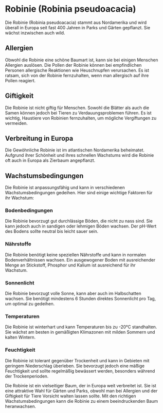 # Robinie (Robinia pseudoacacia)

Die Robinie (Robinia pseudoacacia) stammt aus Nordamerika und wird überall in Europa seit fast 400 Jahren in Parks und Gärten gepflanzt. Sie wächst inzwischen auch wild.
## Allergien

Obwohl die Robinie eine schöne Baumart ist, kann sie bei einigen Menschen Allergien auslösen. Die Pollen der Robinie können bei empfindlichen Personen allergische Reaktionen wie Heuschnupfen verursachen. Es ist ratsam, sich von der Robinie fernzuhalten, wenn man allergisch auf ihre Pollen reagiert.

## Giftigkeit

Die Robinie ist nicht giftig für Menschen. Sowohl die Blätter als auch die Samen können jedoch bei Tieren zu Verdauungsproblemen führen. Es ist wichtig, Haustiere von Robinien fernzuhalten, um mögliche Vergiftungen zu vermeiden.

## Verbreitung in Europa

Die Gewöhnliche Robinie ist im atlantischen Nordamerika beheimatet. Aufgrund ihrer Schönheit und ihres schnellen Wachstums wird die Robinie oft auch in Europa als Zierbaum angepflanzt.

## Wachstumsbedingungen

Die Robinie ist anpassungsfähig und kann in verschiedenen Wachstumsbedingungen gedeihen. Hier sind einige wichtige Faktoren für ihr Wachstum:

### Bodenbedingungen

Die Robinie bevorzugt gut durchlässige Böden, die nicht zu nass sind. Sie kann jedoch auch in sandigen oder lehmigen Böden wachsen. Der pH-Wert des Bodens sollte neutral bis leicht sauer sein.

### Nährstoffe

Die Robinie benötigt keine speziellen Nährstoffe und kann in normalen Bodenverhältnissen wachsen. Ein ausgewogener Boden mit ausreichender Menge an Stickstoff, Phosphor und Kalium ist ausreichend für ihr Wachstum.

### Sonnenlicht

Die Robinie bevorzugt volle Sonne, kann aber auch im Halbschatten wachsen. Sie benötigt mindestens 6 Stunden direktes Sonnenlicht pro Tag, um optimal zu gedeihen.

### Temperaturen

Die Robinie ist winterhart und kann Temperaturen bis zu -20°C standhalten. Sie wächst am besten in gemäßigten Klimazonen mit milden Sommern und kalten Wintern.

### Feuchtigkeit

Die Robinie ist tolerant gegenüber Trockenheit und kann in Gebieten mit geringem Niederschlag überleben. Sie bevorzugt jedoch eine mäßige Feuchtigkeit und sollte regelmäßig bewässert werden, besonders während der Trockenperioden.

Die Robinie ist ein vielseitiger Baum, der in Europa weit verbreitet ist. Sie ist eine attraktive Wahl für Gärten und Parks, obwohl man bei Allergien und der Giftigkeit für Tiere Vorsicht walten lassen sollte. Mit den richtigen Wachstumsbedingungen kann die Robinie zu einem beeindruckenden Baum heranwachsen.
